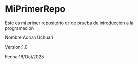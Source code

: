 # MiPrimerRepo

Este es mi primer repositorio de de prueba de  introduccion a la programación



Nombre:Adrian Uchuari 

Version:1.0

Fecha:16/Oct/2025

